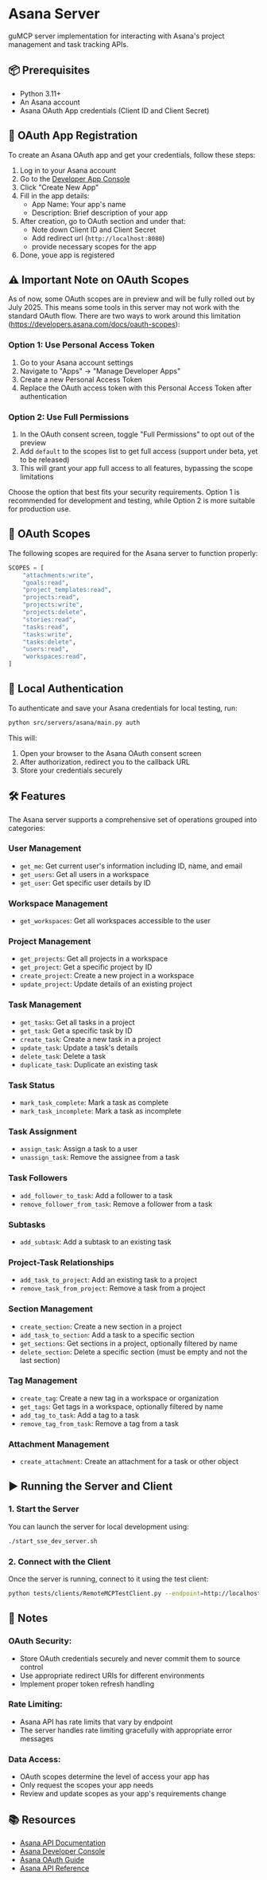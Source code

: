 # Asana Server

guMCP server implementation for interacting with Asana's project management and task tracking APIs.

## 📦 Prerequisites

- Python 3.11+
- An Asana account
- Asana OAuth App credentials (Client ID and Client Secret)

## 🔑 OAuth App Registration

To create an Asana OAuth app and get your credentials, follow these steps:

1. Log in to your Asana account
2. Go to the [Developer App Console](https://app.asana.com/0/developer-console)
3. Click "Create New App"
4. Fill in the app details:
   - App Name: Your app's name
   - Description: Brief description of your app
5. After creation, go to OAuth section and under that:
   - Note down Client ID and Client Secret
   - Add redirect url (`http://localhost:8080`) 
   - provide necessary scopes for the app 
6. Done, youe app is registered

## ⚠️ Important Note on OAuth Scopes

As of now, some OAuth scopes are in preview and will be fully rolled out by July 2025. This means some tools in this server may not work with the standard OAuth flow. There are two ways to work around this limitation (https://developers.asana.com/docs/oauth-scopes): 

### Option 1: Use Personal Access Token
1. Go to your Asana account settings
2. Navigate to "Apps" → "Manage Developer Apps"
3. Create a new Personal Access Token
4. Replace the OAuth access token with this Personal Access Token after authentication

### Option 2: Use Full Permissions
1. In the OAuth consent screen, toggle "Full Permissions" to opt out of the preview
2. Add `default` to the scopes list to get full access (support under beta, yet to be released)
3. This will grant your app full access to all features, bypassing the scope limitations

Choose the option that best fits your security requirements. Option 1 is recommended for development and testing, while Option 2 is more suitable for production use.

## 🔐 OAuth Scopes

The following scopes are required for the Asana server to function properly:

```python
SCOPES = [
    "attachments:write",
    "goals:read",
    "project_templates:read",
    "projects:read",
    "projects:write",
    "projects:delete",
    "stories:read",
    "tasks:read",
    "tasks:write",
    "tasks:delete",
    "users:read",
    "workspaces:read",
]
```

## 🔐 Local Authentication

To authenticate and save your Asana credentials for local testing, run:

```bash
python src/servers/asana/main.py auth
```

This will:
1. Open your browser to the Asana OAuth consent screen
2. After authorization, redirect you to the callback URL
3. Store your credentials securely

## 🛠️ Features

The Asana server supports a comprehensive set of operations grouped into categories:

### User Management
- `get_me`: Get current user's information including ID, name, and email
- `get_users`: Get all users in a workspace
- `get_user`: Get specific user details by ID

### Workspace Management
- `get_workspaces`: Get all workspaces accessible to the user

### Project Management
- `get_projects`: Get all projects in a workspace
- `get_project`: Get a specific project by ID
- `create_project`: Create a new project in a workspace
- `update_project`: Update details of an existing project

### Task Management
- `get_tasks`: Get all tasks in a project
- `get_task`: Get a specific task by ID
- `create_task`: Create a new task in a project
- `update_task`: Update a task's details
- `delete_task`: Delete a task
- `duplicate_task`: Duplicate an existing task

### Task Status
- `mark_task_complete`: Mark a task as complete
- `mark_task_incomplete`: Mark a task as incomplete

### Task Assignment
- `assign_task`: Assign a task to a user
- `unassign_task`: Remove the assignee from a task

### Task Followers
- `add_follower_to_task`: Add a follower to a task
- `remove_follower_from_task`: Remove a follower from a task

### Subtasks
- `add_subtask`: Add a subtask to an existing task

### Project-Task Relationships
- `add_task_to_project`: Add an existing task to a project
- `remove_task_from_project`: Remove a task from a project

### Section Management
- `create_section`: Create a new section in a project
- `add_task_to_section`: Add a task to a specific section
- `get_sections`: Get sections in a project, optionally filtered by name
- `delete_section`: Delete a specific section (must be empty and not the last section)

### Tag Management
- `create_tag`: Create a new tag in a workspace or organization
- `get_tags`: Get tags in a workspace, optionally filtered by name
- `add_tag_to_task`: Add a tag to a task
- `remove_tag_from_task`: Remove a tag from a task

### Attachment Management
- `create_attachment`: Create an attachment for a task or other object

## ▶️ Running the Server and Client

### 1. Start the Server

You can launch the server for local development using:

```bash
./start_sse_dev_server.sh
```

### 2. Connect with the Client

Once the server is running, connect to it using the test client:

```bash
python tests/clients/RemoteMCPTestClient.py --endpoint=http://localhost:8000/asana/local
```

## 📎 Notes

### OAuth Security:
- Store OAuth credentials securely and never commit them to source control
- Use appropriate redirect URIs for different environments
- Implement proper token refresh handling

### Rate Limiting:
- Asana API has rate limits that vary by endpoint
- The server handles rate limiting gracefully with appropriate error messages

### Data Access:
- OAuth scopes determine the level of access your app has
- Only request the scopes your app needs
- Review and update scopes as your app's requirements change

## 📚 Resources

- [Asana API Documentation](https://developers.asana.com/docs)
- [Asana Developer Console](https://app.asana.com/0/developer-console)
- [Asana OAuth Guide](https://developers.asana.com/docs/oauth)
- [Asana API Reference](https://developers.asana.com/reference)
